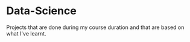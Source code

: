 # Data-Science
Projects that are done during my course duration and that are based on what I've learnt.

